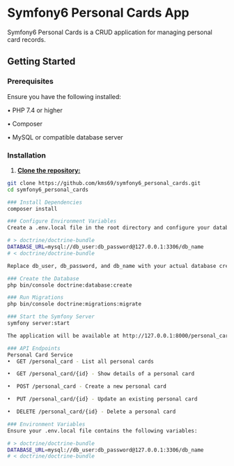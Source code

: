 # Symfony6 Personal Cards App

Symfony6 Personal Cards is a CRUD application for managing personal card records.

## Getting Started

### Prerequisites

Ensure you have the following installed:

•  PHP 7.4 or higher

•  Composer

•  MySQL or compatible database server


### Installation

1. [**Clone the repository:**](https://www.bing.com/search?form=SKPBOT&q=Clone%20the%20repository%3A)
```bash
git clone https://github.com/kms69/symfony6_personal_cards.git
cd symfony6_personal_cards

### Install Dependencies
composer install

### Configure Environment Variables
Create a .env.local file in the root directory and configure your database connection:

# > doctrine/doctrine-bundle
DATABASE_URL=mysql://db_user:db_password@127.0.0.1:3306/db_name
# < doctrine/doctrine-bundle

Replace db_user, db_password, and db_name with your actual database credentials.

### Create the Database
php bin/console doctrine:database:create

### Run Migrations
php bin/console doctrine:migrations:migrate

### Start the Symfony Server
symfony server:start

The application will be available at http://127.0.0.1:8000/personal_card/.

### API Endpoints
Personal Card Service
•  GET /personal_card - List all personal cards

•  GET /personal_card/{id} - Show details of a personal card

•  POST /personal_card - Create a new personal card

•  PUT /personal_card/{id} - Update an existing personal card

•  DELETE /personal_card/{id} - Delete a personal card

### Environment Variables
Ensure your .env.local file contains the following variables:

# > doctrine/doctrine-bundle
DATABASE_URL=mysql://db_user:db_password@127.0.0.1:3306/db_name
# < doctrine/doctrine-bundle


